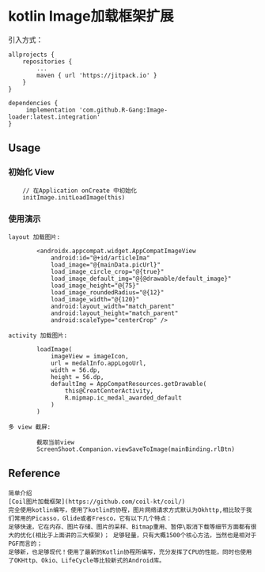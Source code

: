 # kotlin Image加载框架扩展

引入方式：

    allprojects {
        repositories {
            ...
            maven { url 'https://jitpack.io' }
        }
    }

    dependencies {
         implementation 'com.github.R-Gang:Image-loader:latest.integration'
    }


## Usage

### 初始化 View

```
    // 在Application onCreate 中初始化
    initImage.initLoadImage(this)
```

### 使用演示

    layout 加载图片:

```
        <androidx.appcompat.widget.AppCompatImageView
			android:id="@+id/articleIma"
			load_image="@{mainData.picUrl}"
			load_image_circle_crop="@{true}"
			load_image_default_img="@{@drawable/default_image}"
			load_image_height="@{75}"
			load_image_roundedRadius="@{12}"
			load_image_width="@{120}"
			android:layout_width="match_parent"
			android:layout_height="match_parent"
			android:scaleType="centerCrop" />
```

    activity 加载图片:

```
		loadImage(
			imageView = imageIcon,
			url = medalInfo.appLogoUrl,
			width = 56.dp,
			height = 56.dp,
			defaultImg = AppCompatResources.getDrawable(
				this@CreatCenterActivity,
				R.mipmap.ic_medal_awarded_default
			)
		)
```

    多 view 截屏:

```
        截取当前view
        ScreenShoot.Companion.viewSaveToImage(mainBinding.rlBtn)
```

## Reference

```
简单介绍
[Coil图片加载框架](https://github.com/coil-kt/coil/)
完全使用kotlin编写，使用了kotlin的协程，图片网络请求方式默认为Okhttp,相比较于我们常用的Picasso，Glide或者Fresco，它有以下几个特点：
足够快速，它在内存、图片存储、图片的采样、Bitmap重用、暂停\取消下载等细节方面都有很大的优化(相比于上面讲的三大框架)； 足够轻量，只有大概1500个核心方法，当然也是相对于PGF而言的；
足够新，也足够现代！使用了最新的Kotlin协程所编写，充分发挥了CPU的性能，同时也使用了OKHttp、Okio、LifeCycle等比较新式的Android库。
```